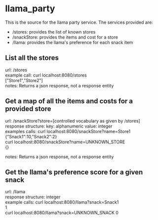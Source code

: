 # llama_party

This is the source for the llama party service. The services provided are:
- /stores: provides the list of known stores
- /snackStore: provides the items and cost for a store
- /llama: provides the llama's preference for each snack item

## List all the stores
url: /stores  
example call: curl localhost:8080/stores  
\["Store1","Store2"\]  
notes: Returns a json response, not a response entity  
  
## Get a map of all the items and costs for a provided store
url: /snackStore?store=\[controlled vocabulary as given by /stores\]  
response structure: key: alphanumeric value: integer  
examples calls: curl localhost:8080/snackStore?name=Store1  
{"Snack1":10,"Snack2":2}  
curl localhost:8080/snackStore?name=UNKNOWN_STORE  
{}

notes: Returns a json response, not a response entity  
  
## Get the llama's preference score for a given snack  
url: /llama  
response structure: integer  
example calls: curl localhost:8080/llama?snack=Snack1  
1  
curl localhost:8080/llama?snack=UNKNOWN_SNACK 
0
